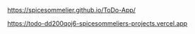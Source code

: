 https://spicesommelier.github.io/ToDo-App/

https://todo-dd200qoj6-spicesommeliers-projects.vercel.app
